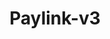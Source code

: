 ---
title: Paylink-v3
version: 3.2.7
language_tabs:
  - json
  - xml
toc_footers:
  - <a href='mailto:support@citypay.com'>Any Integration Questions?</a>
  - V3.2.7 2021-07-07 
includes:
  - introduction
  - technical-overview
  - merchant-integration
  - token-api-request
  - token-api-response
  - postback-handling
  - paylink-transaction-response-reference
  - redirection-handling
  - notification-messaging
  - advanced-topics
  - integrations
  - test-best-practices
  - error-codes-reference
search: true
---